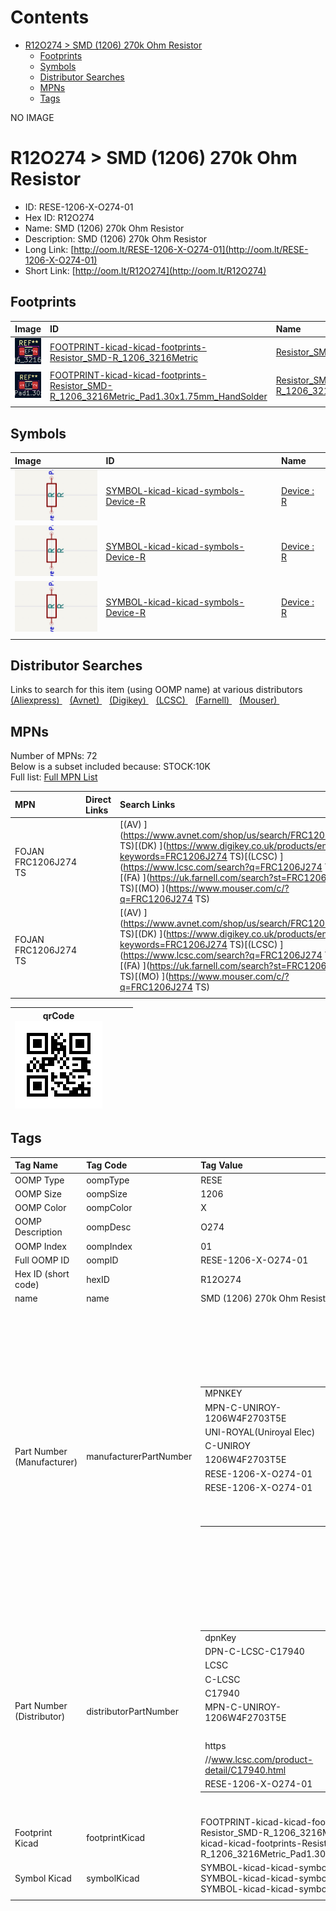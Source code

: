 



Contents
========

* [R12O274 > SMD (1206) 270k Ohm Resistor](#r12o274--smd-1206-270k-ohm-resistor)
	* [Footprints](#footprints)
	* [Symbols](#symbols)
	* [Distributor Searches](#distributor-searches)
	* [MPNs](#mpns)
	* [Tags](#tags)
  
NO IMAGE  
# R12O274 > SMD (1206) 270k Ohm Resistor

- ID: RESE-1206-X-O274-01
- Hex ID: R12O274
- Name: SMD (1206) 270k Ohm Resistor
- Description: SMD (1206) 270k Ohm Resistor
- Long Link: [http://oom.lt/RESE-1206-X-O274-01](http://oom.lt/RESE-1206-X-O274-01)
- Short Link: [http://oom.lt/R12O274](http://oom.lt/R12O274)

## Footprints
  

|Image|ID|Name|
| :--- | :--- | :--- |
|[![](https://raw.githubusercontent.com/oomlout/oomlout_OOMP_eda_V2/main/FOOTPRINT/kicad/kicad-footprints/Resistor_SMD/R_1206_3216Metric/image_140.png)](https://github.com/oomlout/oomlout_OOMP_eda_V2/tree/main/FOOTPRINT/kicad/kicad-footprints/Resistor_SMD/R_1206_3216Metric/)|[FOOTPRINT-kicad-kicad-footprints-Resistor_SMD-R_1206_3216Metric](https://github.com/oomlout/oomlout_OOMP_eda_V2/tree/main/FOOTPRINT/kicad/kicad-footprints/Resistor_SMD/R_1206_3216Metric/)|[Resistor_SMD : R_1206_3216Metric](https://github.com/oomlout/oomlout_OOMP_eda_V2/tree/main/FOOTPRINT/kicad/kicad-footprints/Resistor_SMD/R_1206_3216Metric/)|
|[![](https://raw.githubusercontent.com/oomlout/oomlout_OOMP_eda_V2/main/FOOTPRINT/kicad/kicad-footprints/Resistor_SMD/R_1206_3216Metric_Pad1.30x1.75mm_HandSolder/image_140.png)](https://github.com/oomlout/oomlout_OOMP_eda_V2/tree/main/FOOTPRINT/kicad/kicad-footprints/Resistor_SMD/R_1206_3216Metric_Pad1.30x1.75mm_HandSolder/)|[FOOTPRINT-kicad-kicad-footprints-Resistor_SMD-R_1206_3216Metric_Pad1.30x1.75mm_HandSolder](https://github.com/oomlout/oomlout_OOMP_eda_V2/tree/main/FOOTPRINT/kicad/kicad-footprints/Resistor_SMD/R_1206_3216Metric_Pad1.30x1.75mm_HandSolder/)|[Resistor_SMD : R_1206_3216Metric_Pad1.30x1.75mm_HandSolder](https://github.com/oomlout/oomlout_OOMP_eda_V2/tree/main/FOOTPRINT/kicad/kicad-footprints/Resistor_SMD/R_1206_3216Metric_Pad1.30x1.75mm_HandSolder/)|
||||

## Symbols
  

|Image|ID|Name|
| :--- | :--- | :--- |
|[![](https://raw.githubusercontent.com/oomlout/oomlout_OOMP_eda_V2/main/SYMBOL/kicad/kicad-symbols/Device/R/image_140.png)](https://github.com/oomlout/oomlout_OOMP_eda_V2/tree/main/SYMBOL/kicad/kicad-symbols/Device/R/)|[SYMBOL-kicad-kicad-symbols-Device-R](https://github.com/oomlout/oomlout_OOMP_eda_V2/tree/main/SYMBOL/kicad/kicad-symbols/Device/R/)|[Device : R](https://github.com/oomlout/oomlout_OOMP_eda_V2/tree/main/SYMBOL/kicad/kicad-symbols/Device/R/)|
|[![](https://raw.githubusercontent.com/oomlout/oomlout_OOMP_eda_V2/main/SYMBOL/kicad/kicad-symbols/Device/R/image_140.png)](https://github.com/oomlout/oomlout_OOMP_eda_V2/tree/main/SYMBOL/kicad/kicad-symbols/Device/R/)|[SYMBOL-kicad-kicad-symbols-Device-R](https://github.com/oomlout/oomlout_OOMP_eda_V2/tree/main/SYMBOL/kicad/kicad-symbols/Device/R/)|[Device : R](https://github.com/oomlout/oomlout_OOMP_eda_V2/tree/main/SYMBOL/kicad/kicad-symbols/Device/R/)|
|[![](https://raw.githubusercontent.com/oomlout/oomlout_OOMP_eda_V2/main/SYMBOL/kicad/kicad-symbols/Device/R/image_140.png)](https://github.com/oomlout/oomlout_OOMP_eda_V2/tree/main/SYMBOL/kicad/kicad-symbols/Device/R/)|[SYMBOL-kicad-kicad-symbols-Device-R](https://github.com/oomlout/oomlout_OOMP_eda_V2/tree/main/SYMBOL/kicad/kicad-symbols/Device/R/)|[Device : R](https://github.com/oomlout/oomlout_OOMP_eda_V2/tree/main/SYMBOL/kicad/kicad-symbols/Device/R/)|
||||

## Distributor Searches
  
Links to search for this item (using OOMP name) at various distributors  
[(Aliexpress) ](https://www.aliexpress.com/wholesale?SearchText=1117SMD+1206+270k+Ohm+Resistor)&nbsp;&nbsp;&nbsp;[(Avnet) ](https://www.avnet.com/shop/us/search/SMD+1206+270k+Ohm+Resistor)&nbsp;&nbsp;&nbsp;[(Digikey) ](https://www.digikey.co.uk/en/products/result?s=SMD+1206+270k+Ohm+Resistor)&nbsp;&nbsp;&nbsp;[(LCSC) ](https://www.lcsc.com/search?q=SMD+1206+270k+Ohm+Resistor)&nbsp;&nbsp;&nbsp;[(Farnell) ](https://uk.farnell.com/search?st=SMD+1206+270k+Ohm+Resistor)&nbsp;&nbsp;&nbsp;[(Mouser) ](https://www.mouser.com/c/?q=SMD+1206+270k+Ohm+Resistor)&nbsp;&nbsp;&nbsp;
## MPNs
  
Number of MPNs: 72<br>Below is a subset included because: STOCK:10K <br>Full list: [Full MPN List](MPNLIST.md)  

|MPN|Direct Links|Search Links|
| :--- | :--- | :--- |
|FOJAN<br>FRC1206J274 TS||[(AV) ](https://www.avnet.com/shop/us/search/FRC1206J274 TS)[(DK) ](https://www.digikey.co.uk/products/en?keywords=FRC1206J274 TS)[(LCSC) ](https://www.lcsc.com/search?q=FRC1206J274 TS)[(FA) ](https://uk.farnell.com/search?st=FRC1206J274 TS)[(MO) ](https://www.mouser.com/c/?q=FRC1206J274 TS)|
|FOJAN<br>FRC1206J274 TS||[(AV) ](https://www.avnet.com/shop/us/search/FRC1206J274 TS)[(DK) ](https://www.digikey.co.uk/products/en?keywords=FRC1206J274 TS)[(LCSC) ](https://www.lcsc.com/search?q=FRC1206J274 TS)[(FA) ](https://uk.farnell.com/search?st=FRC1206J274 TS)[(MO) ](https://www.mouser.com/c/?q=FRC1206J274 TS)|
||||
  

|qrCode<br>[![](https://raw.githubusercontent.com/oomlout/oomlout_OOMP_parts_V2/main/RESE/1206/X/O274/01/qrCode_140.png)](https://github.com/oomlout/oomlout_OOMP_parts_V2/tree/main/RESE/1206/X/O274/01/qrCode.png)||||
| :---: | :---: | :---: | :---: |

## Tags
  

|Tag Name|Tag Code|Tag Value|
| :--- | :--- | :--- |
|OOMP Type|oompType|RESE|
|OOMP Size|oompSize|1206|
|OOMP Color|oompColor|X|
|OOMP Description|oompDesc|O274|
|OOMP Index|oompIndex|01|
|Full OOMP ID|oompID|RESE-1206-X-O274-01|
|Hex ID (short code)|hexID|R12O274|
|name|name|SMD (1206) 270k Ohm Resistor|
|Part Number (Manufacturer)|manufacturerPartNumber|<table><tr><td>MPNKEY</td></tr><tr><td> MPN-C-UNIROY-1206W4F2703T5E</td><td> MANUFACTURER</td></tr><tr><td> UNI-ROYAL(Uniroyal Elec)</td><td> MANUCODE</td></tr><tr><td> C-UNIROY</td><td> MPN</td></tr><tr><td> 1206W4F2703T5E</td><td> OOMPIDPARTIAL</td></tr><tr><td> RESE-1206-X-O274-01</td><td> OOMPID</td></tr><tr><td> RESE-1206-X-O274-01</td><td> LINK</td></tr><tr><td> </td><td> DESCRIPTION</td></tr><tr><td> </td><td> TAGS</td></tr><tr><td> </td></tr></table></td><td> <table><tr><td>MPNKEY</td></tr><tr><td> MPN-C-UNIROY-1206W4J0274T5E</td><td> MANUFACTURER</td></tr><tr><td> UNI-ROYAL(Uniroyal Elec)</td><td> MANUCODE</td></tr><tr><td> C-UNIROY</td><td> MPN</td></tr><tr><td> 1206W4J0274T5E</td><td> OOMPIDPARTIAL</td></tr><tr><td> RESE-1206-X-O274-01</td><td> OOMPID</td></tr><tr><td> RESE-1206-X-O274-01</td><td> LINK</td></tr><tr><td> </td><td> DESCRIPTION</td></tr><tr><td> </td><td> TAGS</td></tr><tr><td> </td></tr></table></td><td> <table><tr><td>MPNKEY</td></tr><tr><td> MPN-C-LIZELE-CR1206J40274G</td><td> MANUFACTURER</td></tr><tr><td> LIZ Elec</td><td> MANUCODE</td></tr><tr><td> C-LIZELE</td><td> MPN</td></tr><tr><td> CR1206J40274G</td><td> OOMPIDPARTIAL</td></tr><tr><td> RESE-1206-X-O274-01</td><td> OOMPID</td></tr><tr><td> RESE-1206-X-O274-01</td><td> LINK</td></tr><tr><td> </td><td> DESCRIPTION</td></tr><tr><td> </td><td> TAGS</td></tr><tr><td> </td></tr></table></td><td> <table><tr><td>MPNKEY</td></tr><tr><td> MPN-C-RALEC-RTT062703FTP</td><td> MANUFACTURER</td></tr><tr><td> RALEC</td><td> MANUCODE</td></tr><tr><td> C-RALEC</td><td> MPN</td></tr><tr><td> RTT062703FTP</td><td> OOMPIDPARTIAL</td></tr><tr><td> RESE-1206-X-O274-01</td><td> OOMPID</td></tr><tr><td> RESE-1206-X-O274-01</td><td> LINK</td></tr><tr><td> </td><td> DESCRIPTION</td></tr><tr><td> </td><td> TAGS</td></tr><tr><td> </td></tr></table></td><td> <table><tr><td>MPNKEY</td></tr><tr><td> MPN-C-RALEC-RTT06274JTP</td><td> MANUFACTURER</td></tr><tr><td> RALEC</td><td> MANUCODE</td></tr><tr><td> C-RALEC</td><td> MPN</td></tr><tr><td> RTT06274JTP</td><td> OOMPIDPARTIAL</td></tr><tr><td> RESE-1206-X-O274-01</td><td> OOMPID</td></tr><tr><td> RESE-1206-X-O274-01</td><td> LINK</td></tr><tr><td> </td><td> DESCRIPTION</td></tr><tr><td> </td><td> TAGS</td></tr><tr><td> STOCK</td></tr><tr><td>1K</td></tr></table></td><td> <table><tr><td>MPNKEY</td></tr><tr><td> MPN-C-YAGEO-RC1206JR-07270KL</td><td> MANUFACTURER</td></tr><tr><td> YAGEO</td><td> MANUCODE</td></tr><tr><td> C-YAGEO</td><td> MPN</td></tr><tr><td> RC1206JR-07270KL</td><td> OOMPIDPARTIAL</td></tr><tr><td> RESE-1206-X-O274-01</td><td> OOMPID</td></tr><tr><td> RESE-1206-X-O274-01</td><td> LINK</td></tr><tr><td> </td><td> DESCRIPTION</td></tr><tr><td> </td><td> TAGS</td></tr><tr><td> STOCK</td></tr><tr><td>1K</td></tr></table></td><td> <table><tr><td>MPNKEY</td></tr><tr><td> MPN-C-YAGEO-RC1206FR-07270KL</td><td> MANUFACTURER</td></tr><tr><td> YAGEO</td><td> MANUCODE</td></tr><tr><td> C-YAGEO</td><td> MPN</td></tr><tr><td> RC1206FR-07270KL</td><td> OOMPIDPARTIAL</td></tr><tr><td> RESE-1206-X-O274-01</td><td> OOMPID</td></tr><tr><td> RESE-1206-X-O274-01</td><td> LINK</td></tr><tr><td> </td><td> DESCRIPTION</td></tr><tr><td> </td><td> TAGS</td></tr><tr><td> </td></tr></table></td><td> <table><tr><td>MPNKEY</td></tr><tr><td> MPN-C-WALSIN-WR12X2703FTL</td><td> MANUFACTURER</td></tr><tr><td> Walsin Tech Corp</td><td> MANUCODE</td></tr><tr><td> C-WALSIN</td><td> MPN</td></tr><tr><td> WR12X2703FTL</td><td> OOMPIDPARTIAL</td></tr><tr><td> RESE-1206-X-O274-01</td><td> OOMPID</td></tr><tr><td> RESE-1206-X-O274-01</td><td> LINK</td></tr><tr><td> </td><td> DESCRIPTION</td></tr><tr><td> </td><td> TAGS</td></tr><tr><td> </td></tr></table></td><td> <table><tr><td>MPNKEY</td></tr><tr><td> MPN-C-WALSIN-WR12X274JTL</td><td> MANUFACTURER</td></tr><tr><td> Walsin Tech Corp</td><td> MANUCODE</td></tr><tr><td> C-WALSIN</td><td> MPN</td></tr><tr><td> WR12X274JTL</td><td> OOMPIDPARTIAL</td></tr><tr><td> RESE-1206-X-O274-01</td><td> OOMPID</td></tr><tr><td> RESE-1206-X-O274-01</td><td> LINK</td></tr><tr><td> </td><td> DESCRIPTION</td></tr><tr><td> </td><td> TAGS</td></tr><tr><td> STOCK</td></tr><tr><td>1K</td></tr></table></td><td> <table><tr><td>MPNKEY</td></tr><tr><td> MPN-C-TAITEC-RM12JTN274</td><td> MANUFACTURER</td></tr><tr><td> TA-I Tech</td><td> MANUCODE</td></tr><tr><td> C-TAITEC</td><td> MPN</td></tr><tr><td> RM12JTN274</td><td> OOMPIDPARTIAL</td></tr><tr><td> RESE-1206-X-O274-01</td><td> OOMPID</td></tr><tr><td> RESE-1206-X-O274-01</td><td> LINK</td></tr><tr><td> </td><td> DESCRIPTION</td></tr><tr><td> </td><td> TAGS</td></tr><tr><td> STOCK</td></tr><tr><td>1K</td></tr></table></td><td> <table><tr><td>MPNKEY</td></tr><tr><td> MPN-C-BOURNS-CR1206-FX-2703ELF</td><td> MANUFACTURER</td></tr><tr><td> BOURNS</td><td> MANUCODE</td></tr><tr><td> C-BOURNS</td><td> MPN</td></tr><tr><td> CR1206-FX-2703ELF</td><td> OOMPIDPARTIAL</td></tr><tr><td> RESE-1206-X-O274-01</td><td> OOMPID</td></tr><tr><td> RESE-1206-X-O274-01</td><td> LINK</td></tr><tr><td> </td><td> DESCRIPTION</td></tr><tr><td> </td><td> TAGS</td></tr><tr><td> </td></tr></table></td><td> <table><tr><td>MPNKEY</td></tr><tr><td> MPN-C-YAGEO-AC1206FR-07270KL</td><td> MANUFACTURER</td></tr><tr><td> YAGEO</td><td> MANUCODE</td></tr><tr><td> C-YAGEO</td><td> MPN</td></tr><tr><td> AC1206FR-07270KL</td><td> OOMPIDPARTIAL</td></tr><tr><td> RESE-1206-X-O274-01</td><td> OOMPID</td></tr><tr><td> RESE-1206-X-O274-01</td><td> LINK</td></tr><tr><td> </td><td> DESCRIPTION</td></tr><tr><td> </td><td> TAGS</td></tr><tr><td> </td></tr></table></td><td> <table><tr><td>MPNKEY</td></tr><tr><td> MPN-C-YAGEO-AC1206JR-07270KL</td><td> MANUFACTURER</td></tr><tr><td> YAGEO</td><td> MANUCODE</td></tr><tr><td> C-YAGEO</td><td> MPN</td></tr><tr><td> AC1206JR-07270KL</td><td> OOMPIDPARTIAL</td></tr><tr><td> RESE-1206-X-O274-01</td><td> OOMPID</td></tr><tr><td> RESE-1206-X-O274-01</td><td> LINK</td></tr><tr><td> </td><td> DESCRIPTION</td></tr><tr><td> </td><td> TAGS</td></tr><tr><td> STOCK</td></tr><tr><td>1K</td></tr></table></td><td> <table><tr><td>MPNKEY</td></tr><tr><td> MPN-C-VIKING-ARG06FTC2703</td><td> MANUFACTURER</td></tr><tr><td> Viking Tech</td><td> MANUCODE</td></tr><tr><td> C-VIKING</td><td> MPN</td></tr><tr><td> ARG06FTC2703</td><td> OOMPIDPARTIAL</td></tr><tr><td> RESE-1206-X-O274-01</td><td> OOMPID</td></tr><tr><td> RESE-1206-X-O274-01</td><td> LINK</td></tr><tr><td> </td><td> DESCRIPTION</td></tr><tr><td> </td><td> TAGS</td></tr><tr><td> STOCK</td></tr><tr><td>1K</td></tr></table></td><td> <table><tr><td>MPNKEY</td></tr><tr><td> MPN-C-FHGUAN-RS-06K274JT</td><td> MANUFACTURER</td></tr><tr><td> FH (Guangdong Fenghua Advanced Tech)</td><td> MANUCODE</td></tr><tr><td> C-FHGUAN</td><td> MPN</td></tr><tr><td> RS-06K274JT</td><td> OOMPIDPARTIAL</td></tr><tr><td> RESE-1206-X-O274-01</td><td> OOMPID</td></tr><tr><td> RESE-1206-X-O274-01</td><td> LINK</td></tr><tr><td> </td><td> DESCRIPTION</td></tr><tr><td> </td><td> TAGS</td></tr><tr><td> STOCK</td></tr><tr><td>1K</td></tr></table></td><td> <table><tr><td>MPNKEY</td></tr><tr><td> MPN-C-FHGUAN-RS-06K2703FT</td><td> MANUFACTURER</td></tr><tr><td> FH (Guangdong Fenghua Advanced Tech)</td><td> MANUCODE</td></tr><tr><td> C-FHGUAN</td><td> MPN</td></tr><tr><td> RS-06K2703FT</td><td> OOMPIDPARTIAL</td></tr><tr><td> RESE-1206-X-O274-01</td><td> OOMPID</td></tr><tr><td> RESE-1206-X-O274-01</td><td> LINK</td></tr><tr><td> </td><td> DESCRIPTION</td></tr><tr><td> </td><td> TAGS</td></tr><tr><td> </td></tr></table></td><td> <table><tr><td>MPNKEY</td></tr><tr><td> MPN-C-KAMAYA-RMC1/8-274FTP</td><td> MANUFACTURER</td></tr><tr><td> KAMAYA</td><td> MANUCODE</td></tr><tr><td> C-KAMAYA</td><td> MPN</td></tr><tr><td> RMC1/8-274FTP</td><td> OOMPIDPARTIAL</td></tr><tr><td> RESE-1206-X-O274-01</td><td> OOMPID</td></tr><tr><td> RESE-1206-X-O274-01</td><td> LINK</td></tr><tr><td> </td><td> DESCRIPTION</td></tr><tr><td> </td><td> TAGS</td></tr><tr><td> </td></tr></table></td><td> <table><tr><td>MPNKEY</td></tr><tr><td> MPN-C-RESIST-AECR1206F270KK9</td><td> MANUFACTURER</td></tr><tr><td> Resistor.Today</td><td> MANUCODE</td></tr><tr><td> C-RESIST</td><td> MPN</td></tr><tr><td> AECR1206F270KK9</td><td> OOMPIDPARTIAL</td></tr><tr><td> RESE-1206-X-O274-01</td><td> OOMPID</td></tr><tr><td> RESE-1206-X-O274-01</td><td> LINK</td></tr><tr><td> </td><td> DESCRIPTION</td></tr><tr><td> </td><td> TAGS</td></tr><tr><td> STOCK</td></tr><tr><td>1K</td></tr></table></td><td> <table><tr><td>MPNKEY</td></tr><tr><td> MPN-C-RESIST-HPCR1206F270KK9</td><td> MANUFACTURER</td></tr><tr><td> Resistor.Today</td><td> MANUCODE</td></tr><tr><td> C-RESIST</td><td> MPN</td></tr><tr><td> HPCR1206F270KK9</td><td> OOMPIDPARTIAL</td></tr><tr><td> RESE-1206-X-O274-01</td><td> OOMPID</td></tr><tr><td> RESE-1206-X-O274-01</td><td> LINK</td></tr><tr><td> </td><td> DESCRIPTION</td></tr><tr><td> </td><td> TAGS</td></tr><tr><td> STOCK</td></tr><tr><td>1K</td></tr></table></td><td> <table><tr><td>MPNKEY</td></tr><tr><td> MPN-C-KOASPE-RK73H2BTTD2703F</td><td> MANUFACTURER</td></tr><tr><td> KOA Speer Elec</td><td> MANUCODE</td></tr><tr><td> C-KOASPE</td><td> MPN</td></tr><tr><td> RK73H2BTTD2703F</td><td> OOMPIDPARTIAL</td></tr><tr><td> RESE-1206-X-O274-01</td><td> OOMPID</td></tr><tr><td> RESE-1206-X-O274-01</td><td> LINK</td></tr><tr><td> </td><td> DESCRIPTION</td></tr><tr><td> </td><td> TAGS</td></tr><tr><td> </td></tr></table></td><td> <table><tr><td>MPNKEY</td></tr><tr><td> MPN-C-EVEROH-CR1206J270KP05Z</td><td> MANUFACTURER</td></tr><tr><td> Ever Ohms Tech</td><td> MANUCODE</td></tr><tr><td> C-EVEROH</td><td> MPN</td></tr><tr><td> CR1206J270KP05Z</td><td> OOMPIDPARTIAL</td></tr><tr><td> RESE-1206-X-O274-01</td><td> OOMPID</td></tr><tr><td> RESE-1206-X-O274-01</td><td> LINK</td></tr><tr><td> </td><td> DESCRIPTION</td></tr><tr><td> </td><td> TAGS</td></tr><tr><td> </td></tr></table></td><td> <table><tr><td>MPNKEY</td></tr><tr><td> MPN-C-UNIROY-AS0606J0274T5E</td><td> MANUFACTURER</td></tr><tr><td> UNI-ROYAL(Uniroyal Elec)</td><td> MANUCODE</td></tr><tr><td> C-UNIROY</td><td> MPN</td></tr><tr><td> AS0606J0274T5E</td><td> OOMPIDPARTIAL</td></tr><tr><td> RESE-1206-X-O274-01</td><td> OOMPID</td></tr><tr><td> RESE-1206-X-O274-01</td><td> LINK</td></tr><tr><td> </td><td> DESCRIPTION</td></tr><tr><td> </td><td> TAGS</td></tr><tr><td> </td></tr></table></td><td> <table><tr><td>MPNKEY</td></tr><tr><td> MPN-C-SUSUMU-RGV3216P-2703-B-T1</td><td> MANUFACTURER</td></tr><tr><td> SUSUMU</td><td> MANUCODE</td></tr><tr><td> C-SUSUMU</td><td> MPN</td></tr><tr><td> RGV3216P-2703-B-T1</td><td> OOMPIDPARTIAL</td></tr><tr><td> RESE-1206-X-O274-01</td><td> OOMPID</td></tr><tr><td> RESE-1206-X-O274-01</td><td> LINK</td></tr><tr><td> </td><td> DESCRIPTION</td></tr><tr><td> </td><td> TAGS</td></tr><tr><td> </td></tr></table></td><td> <table><tr><td>MPNKEY</td></tr><tr><td> MPN-C-VISHAY-TNPW1206270KFHEA</td><td> MANUFACTURER</td></tr><tr><td> Vishay Intertech</td><td> MANUCODE</td></tr><tr><td> C-VISHAY</td><td> MPN</td></tr><tr><td> TNPW1206270KFHEA</td><td> OOMPIDPARTIAL</td></tr><tr><td> RESE-1206-X-O274-01</td><td> OOMPID</td></tr><tr><td> RESE-1206-X-O274-01</td><td> LINK</td></tr><tr><td> </td><td> DESCRIPTION</td></tr><tr><td> </td><td> TAGS</td></tr><tr><td> </td></tr></table></td><td> <table><tr><td>MPNKEY</td></tr><tr><td> MPN-C-SUSUMU-RG3216N-2703-B-T5</td><td> MANUFACTURER</td></tr><tr><td> SUSUMU</td><td> MANUCODE</td></tr><tr><td> C-SUSUMU</td><td> MPN</td></tr><tr><td> RG3216N-2703-B-T5</td><td> OOMPIDPARTIAL</td></tr><tr><td> RESE-1206-X-O274-01</td><td> OOMPID</td></tr><tr><td> RESE-1206-X-O274-01</td><td> LINK</td></tr><tr><td> </td><td> DESCRIPTION</td></tr><tr><td> </td><td> TAGS</td></tr><tr><td> </td></tr></table></td><td> <table><tr><td>MPNKEY</td></tr><tr><td> MPN-C-VISHAY-TNPW1206270KBEEN</td><td> MANUFACTURER</td></tr><tr><td> Vishay Intertech</td><td> MANUCODE</td></tr><tr><td> C-VISHAY</td><td> MPN</td></tr><tr><td> TNPW1206270KBEEN</td><td> OOMPIDPARTIAL</td></tr><tr><td> RESE-1206-X-O274-01</td><td> OOMPID</td></tr><tr><td> RESE-1206-X-O274-01</td><td> LINK</td></tr><tr><td> </td><td> DESCRIPTION</td></tr><tr><td> </td><td> TAGS</td></tr><tr><td> </td></tr></table></td><td> <table><tr><td>MPNKEY</td></tr><tr><td> MPN-C-VISHAY-TNPW1206270KBETA</td><td> MANUFACTURER</td></tr><tr><td> Vishay Intertech</td><td> MANUCODE</td></tr><tr><td> C-VISHAY</td><td> MPN</td></tr><tr><td> TNPW1206270KBETA</td><td> OOMPIDPARTIAL</td></tr><tr><td> RESE-1206-X-O274-01</td><td> OOMPID</td></tr><tr><td> RESE-1206-X-O274-01</td><td> LINK</td></tr><tr><td> </td><td> DESCRIPTION</td></tr><tr><td> </td><td> TAGS</td></tr><tr><td> </td></tr></table></td><td> <table><tr><td>MPNKEY</td></tr><tr><td> MPN-C-TECONN-CRGCQ1206F270K</td><td> MANUFACTURER</td></tr><tr><td> TE Connectivity</td><td> MANUCODE</td></tr><tr><td> C-TECONN</td><td> MPN</td></tr><tr><td> CRGCQ1206F270K</td><td> OOMPIDPARTIAL</td></tr><tr><td> RESE-1206-X-O274-01</td><td> OOMPID</td></tr><tr><td> RESE-1206-X-O274-01</td><td> LINK</td></tr><tr><td> </td><td> DESCRIPTION</td></tr><tr><td> </td><td> TAGS</td></tr><tr><td> </td></tr></table></td><td> <table><tr><td>MPNKEY</td></tr><tr><td> MPN-C-VISHAY-CRCW1206270KJNEA</td><td> MANUFACTURER</td></tr><tr><td> Vishay Intertech</td><td> MANUCODE</td></tr><tr><td> C-VISHAY</td><td> MPN</td></tr><tr><td> CRCW1206270KJNEA</td><td> OOMPIDPARTIAL</td></tr><tr><td> RESE-1206-X-O274-01</td><td> OOMPID</td></tr><tr><td> RESE-1206-X-O274-01</td><td> LINK</td></tr><tr><td> </td><td> DESCRIPTION</td></tr><tr><td> </td><td> TAGS</td></tr><tr><td> </td></tr></table></td><td> <table><tr><td>MPNKEY</td></tr><tr><td> MPN-C-TECONN-CRGP1206F270K</td><td> MANUFACTURER</td></tr><tr><td> TE Connectivity</td><td> MANUCODE</td></tr><tr><td> C-TECONN</td><td> MPN</td></tr><tr><td> CRGP1206F270K</td><td> OOMPIDPARTIAL</td></tr><tr><td> RESE-1206-X-O274-01</td><td> OOMPID</td></tr><tr><td> RESE-1206-X-O274-01</td><td> LINK</td></tr><tr><td> </td><td> DESCRIPTION</td></tr><tr><td> </td><td> TAGS</td></tr><tr><td> </td></tr></table></td><td> <table><tr><td>MPNKEY</td></tr><tr><td> MPN-C-ROHMSE-KTR18EZPJ274</td><td> MANUFACTURER</td></tr><tr><td> ROHM Semicon</td><td> MANUCODE</td></tr><tr><td> C-ROHMSE</td><td> MPN</td></tr><tr><td> KTR18EZPJ274</td><td> OOMPIDPARTIAL</td></tr><tr><td> RESE-1206-X-O274-01</td><td> OOMPID</td></tr><tr><td> RESE-1206-X-O274-01</td><td> LINK</td></tr><tr><td> </td><td> DESCRIPTION</td></tr><tr><td> </td><td> TAGS</td></tr><tr><td> </td></tr></table></td><td> <table><tr><td>MPNKEY</td></tr><tr><td> MPN-C-SUSUMU-RG3216P-2703-B-T1</td><td> MANUFACTURER</td></tr><tr><td> SUSUMU</td><td> MANUCODE</td></tr><tr><td> C-SUSUMU</td><td> MPN</td></tr><tr><td> RG3216P-2703-B-T1</td><td> OOMPIDPARTIAL</td></tr><tr><td> RESE-1206-X-O274-01</td><td> OOMPID</td></tr><tr><td> RESE-1206-X-O274-01</td><td> LINK</td></tr><tr><td> </td><td> DESCRIPTION</td></tr><tr><td> </td><td> TAGS</td></tr><tr><td> </td></tr></table></td><td> <table><tr><td>MPNKEY</td></tr><tr><td> MPN-C-TECONN-CRGH1206J270K</td><td> MANUFACTURER</td></tr><tr><td> TE Connectivity</td><td> MANUCODE</td></tr><tr><td> C-TECONN</td><td> MPN</td></tr><tr><td> CRGH1206J270K</td><td> OOMPIDPARTIAL</td></tr><tr><td> RESE-1206-X-O274-01</td><td> OOMPID</td></tr><tr><td> RESE-1206-X-O274-01</td><td> LINK</td></tr><tr><td> </td><td> DESCRIPTION</td></tr><tr><td> </td><td> TAGS</td></tr><tr><td> </td></tr></table></td><td> <table><tr><td>MPNKEY</td></tr><tr><td> MPN-C-ROHMSE-ESR18EZPF2703</td><td> MANUFACTURER</td></tr><tr><td> ROHM Semicon</td><td> MANUCODE</td></tr><tr><td> C-ROHMSE</td><td> MPN</td></tr><tr><td> ESR18EZPF2703</td><td> OOMPIDPARTIAL</td></tr><tr><td> RESE-1206-X-O274-01</td><td> OOMPID</td></tr><tr><td> RESE-1206-X-O274-01</td><td> LINK</td></tr><tr><td> </td><td> DESCRIPTION</td></tr><tr><td> </td><td> TAGS</td></tr><tr><td> </td></tr></table></td><td> <table><tr><td>MPNKEY</td></tr><tr><td> MPN-C-FOJAN-FRC1206J274 TS</td><td> MANUFACTURER</td></tr><tr><td> FOJAN</td><td> MANUCODE</td></tr><tr><td> C-FOJAN</td><td> MPN</td></tr><tr><td> FRC1206J274 TS</td><td> OOMPIDPARTIAL</td></tr><tr><td> RESE-1206-X-O274-01</td><td> OOMPID</td></tr><tr><td> RESE-1206-X-O274-01</td><td> LINK</td></tr><tr><td> </td><td> DESCRIPTION</td></tr><tr><td> </td><td> TAGS</td></tr><tr><td> STOCK</td></tr><tr><td>10K</td></tr></table></td><td> <table><tr><td>MPNKEY</td></tr><tr><td> MPN-C-SUNWAY-SC1206F2703F8ANRH</td><td> MANUFACTURER</td></tr><tr><td> Sunway</td><td> MANUCODE</td></tr><tr><td> C-SUNWAY</td><td> MPN</td></tr><tr><td> SC1206F2703F8ANRH</td><td> OOMPIDPARTIAL</td></tr><tr><td> RESE-1206-X-O274-01</td><td> OOMPID</td></tr><tr><td> RESE-1206-X-O274-01</td><td> LINK</td></tr><tr><td> </td><td> DESCRIPTION</td></tr><tr><td> </td><td> TAGS</td></tr><tr><td> </td></tr></table></td><td> <table><tr><td>MPNKEY</td></tr><tr><td> MPN-C-UNIROY-1206W4F2703T5E</td><td> MANUFACTURER</td></tr><tr><td> UNI-ROYAL(Uniroyal Elec)</td><td> MANUCODE</td></tr><tr><td> C-UNIROY</td><td> MPN</td></tr><tr><td> 1206W4F2703T5E</td><td> OOMPIDPARTIAL</td></tr><tr><td> RESE-1206-X-O274-01</td><td> OOMPID</td></tr><tr><td> RESE-1206-X-O274-01</td><td> LINK</td></tr><tr><td> </td><td> DESCRIPTION</td></tr><tr><td> </td><td> TAGS</td></tr><tr><td> </td></tr></table></td><td> <table><tr><td>MPNKEY</td></tr><tr><td> MPN-C-UNIROY-1206W4J0274T5E</td><td> MANUFACTURER</td></tr><tr><td> UNI-ROYAL(Uniroyal Elec)</td><td> MANUCODE</td></tr><tr><td> C-UNIROY</td><td> MPN</td></tr><tr><td> 1206W4J0274T5E</td><td> OOMPIDPARTIAL</td></tr><tr><td> RESE-1206-X-O274-01</td><td> OOMPID</td></tr><tr><td> RESE-1206-X-O274-01</td><td> LINK</td></tr><tr><td> </td><td> DESCRIPTION</td></tr><tr><td> </td><td> TAGS</td></tr><tr><td> </td></tr></table></td><td> <table><tr><td>MPNKEY</td></tr><tr><td> MPN-C-LIZELE-CR1206J40274G</td><td> MANUFACTURER</td></tr><tr><td> LIZ Elec</td><td> MANUCODE</td></tr><tr><td> C-LIZELE</td><td> MPN</td></tr><tr><td> CR1206J40274G</td><td> OOMPIDPARTIAL</td></tr><tr><td> RESE-1206-X-O274-01</td><td> OOMPID</td></tr><tr><td> RESE-1206-X-O274-01</td><td> LINK</td></tr><tr><td> </td><td> DESCRIPTION</td></tr><tr><td> </td><td> TAGS</td></tr><tr><td> </td></tr></table></td><td> <table><tr><td>MPNKEY</td></tr><tr><td> MPN-C-RALEC-RTT062703FTP</td><td> MANUFACTURER</td></tr><tr><td> RALEC</td><td> MANUCODE</td></tr><tr><td> C-RALEC</td><td> MPN</td></tr><tr><td> RTT062703FTP</td><td> OOMPIDPARTIAL</td></tr><tr><td> RESE-1206-X-O274-01</td><td> OOMPID</td></tr><tr><td> RESE-1206-X-O274-01</td><td> LINK</td></tr><tr><td> </td><td> DESCRIPTION</td></tr><tr><td> </td><td> TAGS</td></tr><tr><td> </td></tr></table></td><td> <table><tr><td>MPNKEY</td></tr><tr><td> MPN-C-RALEC-RTT06274JTP</td><td> MANUFACTURER</td></tr><tr><td> RALEC</td><td> MANUCODE</td></tr><tr><td> C-RALEC</td><td> MPN</td></tr><tr><td> RTT06274JTP</td><td> OOMPIDPARTIAL</td></tr><tr><td> RESE-1206-X-O274-01</td><td> OOMPID</td></tr><tr><td> RESE-1206-X-O274-01</td><td> LINK</td></tr><tr><td> </td><td> DESCRIPTION</td></tr><tr><td> </td><td> TAGS</td></tr><tr><td> STOCK</td></tr><tr><td>1K</td></tr></table></td><td> <table><tr><td>MPNKEY</td></tr><tr><td> MPN-C-YAGEO-RC1206JR-07270KL</td><td> MANUFACTURER</td></tr><tr><td> YAGEO</td><td> MANUCODE</td></tr><tr><td> C-YAGEO</td><td> MPN</td></tr><tr><td> RC1206JR-07270KL</td><td> OOMPIDPARTIAL</td></tr><tr><td> RESE-1206-X-O274-01</td><td> OOMPID</td></tr><tr><td> RESE-1206-X-O274-01</td><td> LINK</td></tr><tr><td> </td><td> DESCRIPTION</td></tr><tr><td> </td><td> TAGS</td></tr><tr><td> STOCK</td></tr><tr><td>1K</td></tr></table></td><td> <table><tr><td>MPNKEY</td></tr><tr><td> MPN-C-YAGEO-RC1206FR-07270KL</td><td> MANUFACTURER</td></tr><tr><td> YAGEO</td><td> MANUCODE</td></tr><tr><td> C-YAGEO</td><td> MPN</td></tr><tr><td> RC1206FR-07270KL</td><td> OOMPIDPARTIAL</td></tr><tr><td> RESE-1206-X-O274-01</td><td> OOMPID</td></tr><tr><td> RESE-1206-X-O274-01</td><td> LINK</td></tr><tr><td> </td><td> DESCRIPTION</td></tr><tr><td> </td><td> TAGS</td></tr><tr><td> </td></tr></table></td><td> <table><tr><td>MPNKEY</td></tr><tr><td> MPN-C-WALSIN-WR12X2703FTL</td><td> MANUFACTURER</td></tr><tr><td> Walsin Tech Corp</td><td> MANUCODE</td></tr><tr><td> C-WALSIN</td><td> MPN</td></tr><tr><td> WR12X2703FTL</td><td> OOMPIDPARTIAL</td></tr><tr><td> RESE-1206-X-O274-01</td><td> OOMPID</td></tr><tr><td> RESE-1206-X-O274-01</td><td> LINK</td></tr><tr><td> </td><td> DESCRIPTION</td></tr><tr><td> </td><td> TAGS</td></tr><tr><td> </td></tr></table></td><td> <table><tr><td>MPNKEY</td></tr><tr><td> MPN-C-WALSIN-WR12X274JTL</td><td> MANUFACTURER</td></tr><tr><td> Walsin Tech Corp</td><td> MANUCODE</td></tr><tr><td> C-WALSIN</td><td> MPN</td></tr><tr><td> WR12X274JTL</td><td> OOMPIDPARTIAL</td></tr><tr><td> RESE-1206-X-O274-01</td><td> OOMPID</td></tr><tr><td> RESE-1206-X-O274-01</td><td> LINK</td></tr><tr><td> </td><td> DESCRIPTION</td></tr><tr><td> </td><td> TAGS</td></tr><tr><td> STOCK</td></tr><tr><td>1K</td></tr></table></td><td> <table><tr><td>MPNKEY</td></tr><tr><td> MPN-C-TAITEC-RM12JTN274</td><td> MANUFACTURER</td></tr><tr><td> TA-I Tech</td><td> MANUCODE</td></tr><tr><td> C-TAITEC</td><td> MPN</td></tr><tr><td> RM12JTN274</td><td> OOMPIDPARTIAL</td></tr><tr><td> RESE-1206-X-O274-01</td><td> OOMPID</td></tr><tr><td> RESE-1206-X-O274-01</td><td> LINK</td></tr><tr><td> </td><td> DESCRIPTION</td></tr><tr><td> </td><td> TAGS</td></tr><tr><td> STOCK</td></tr><tr><td>1K</td></tr></table></td><td> <table><tr><td>MPNKEY</td></tr><tr><td> MPN-C-BOURNS-CR1206-FX-2703ELF</td><td> MANUFACTURER</td></tr><tr><td> BOURNS</td><td> MANUCODE</td></tr><tr><td> C-BOURNS</td><td> MPN</td></tr><tr><td> CR1206-FX-2703ELF</td><td> OOMPIDPARTIAL</td></tr><tr><td> RESE-1206-X-O274-01</td><td> OOMPID</td></tr><tr><td> RESE-1206-X-O274-01</td><td> LINK</td></tr><tr><td> </td><td> DESCRIPTION</td></tr><tr><td> </td><td> TAGS</td></tr><tr><td> </td></tr></table></td><td> <table><tr><td>MPNKEY</td></tr><tr><td> MPN-C-YAGEO-AC1206FR-07270KL</td><td> MANUFACTURER</td></tr><tr><td> YAGEO</td><td> MANUCODE</td></tr><tr><td> C-YAGEO</td><td> MPN</td></tr><tr><td> AC1206FR-07270KL</td><td> OOMPIDPARTIAL</td></tr><tr><td> RESE-1206-X-O274-01</td><td> OOMPID</td></tr><tr><td> RESE-1206-X-O274-01</td><td> LINK</td></tr><tr><td> </td><td> DESCRIPTION</td></tr><tr><td> </td><td> TAGS</td></tr><tr><td> </td></tr></table></td><td> <table><tr><td>MPNKEY</td></tr><tr><td> MPN-C-YAGEO-AC1206JR-07270KL</td><td> MANUFACTURER</td></tr><tr><td> YAGEO</td><td> MANUCODE</td></tr><tr><td> C-YAGEO</td><td> MPN</td></tr><tr><td> AC1206JR-07270KL</td><td> OOMPIDPARTIAL</td></tr><tr><td> RESE-1206-X-O274-01</td><td> OOMPID</td></tr><tr><td> RESE-1206-X-O274-01</td><td> LINK</td></tr><tr><td> </td><td> DESCRIPTION</td></tr><tr><td> </td><td> TAGS</td></tr><tr><td> STOCK</td></tr><tr><td>1K</td></tr></table></td><td> <table><tr><td>MPNKEY</td></tr><tr><td> MPN-C-VIKING-ARG06FTC2703</td><td> MANUFACTURER</td></tr><tr><td> Viking Tech</td><td> MANUCODE</td></tr><tr><td> C-VIKING</td><td> MPN</td></tr><tr><td> ARG06FTC2703</td><td> OOMPIDPARTIAL</td></tr><tr><td> RESE-1206-X-O274-01</td><td> OOMPID</td></tr><tr><td> RESE-1206-X-O274-01</td><td> LINK</td></tr><tr><td> </td><td> DESCRIPTION</td></tr><tr><td> </td><td> TAGS</td></tr><tr><td> STOCK</td></tr><tr><td>1K</td></tr></table></td><td> <table><tr><td>MPNKEY</td></tr><tr><td> MPN-C-FHGUAN-RS-06K274JT</td><td> MANUFACTURER</td></tr><tr><td> FH (Guangdong Fenghua Advanced Tech)</td><td> MANUCODE</td></tr><tr><td> C-FHGUAN</td><td> MPN</td></tr><tr><td> RS-06K274JT</td><td> OOMPIDPARTIAL</td></tr><tr><td> RESE-1206-X-O274-01</td><td> OOMPID</td></tr><tr><td> RESE-1206-X-O274-01</td><td> LINK</td></tr><tr><td> </td><td> DESCRIPTION</td></tr><tr><td> </td><td> TAGS</td></tr><tr><td> STOCK</td></tr><tr><td>1K</td></tr></table></td><td> <table><tr><td>MPNKEY</td></tr><tr><td> MPN-C-FHGUAN-RS-06K2703FT</td><td> MANUFACTURER</td></tr><tr><td> FH (Guangdong Fenghua Advanced Tech)</td><td> MANUCODE</td></tr><tr><td> C-FHGUAN</td><td> MPN</td></tr><tr><td> RS-06K2703FT</td><td> OOMPIDPARTIAL</td></tr><tr><td> RESE-1206-X-O274-01</td><td> OOMPID</td></tr><tr><td> RESE-1206-X-O274-01</td><td> LINK</td></tr><tr><td> </td><td> DESCRIPTION</td></tr><tr><td> </td><td> TAGS</td></tr><tr><td> </td></tr></table></td><td> <table><tr><td>MPNKEY</td></tr><tr><td> MPN-C-KAMAYA-RMC1/8-274FTP</td><td> MANUFACTURER</td></tr><tr><td> KAMAYA</td><td> MANUCODE</td></tr><tr><td> C-KAMAYA</td><td> MPN</td></tr><tr><td> RMC1/8-274FTP</td><td> OOMPIDPARTIAL</td></tr><tr><td> RESE-1206-X-O274-01</td><td> OOMPID</td></tr><tr><td> RESE-1206-X-O274-01</td><td> LINK</td></tr><tr><td> </td><td> DESCRIPTION</td></tr><tr><td> </td><td> TAGS</td></tr><tr><td> </td></tr></table></td><td> <table><tr><td>MPNKEY</td></tr><tr><td> MPN-C-RESIST-AECR1206F270KK9</td><td> MANUFACTURER</td></tr><tr><td> Resistor.Today</td><td> MANUCODE</td></tr><tr><td> C-RESIST</td><td> MPN</td></tr><tr><td> AECR1206F270KK9</td><td> OOMPIDPARTIAL</td></tr><tr><td> RESE-1206-X-O274-01</td><td> OOMPID</td></tr><tr><td> RESE-1206-X-O274-01</td><td> LINK</td></tr><tr><td> </td><td> DESCRIPTION</td></tr><tr><td> </td><td> TAGS</td></tr><tr><td> STOCK</td></tr><tr><td>1K</td></tr></table></td><td> <table><tr><td>MPNKEY</td></tr><tr><td> MPN-C-RESIST-HPCR1206F270KK9</td><td> MANUFACTURER</td></tr><tr><td> Resistor.Today</td><td> MANUCODE</td></tr><tr><td> C-RESIST</td><td> MPN</td></tr><tr><td> HPCR1206F270KK9</td><td> OOMPIDPARTIAL</td></tr><tr><td> RESE-1206-X-O274-01</td><td> OOMPID</td></tr><tr><td> RESE-1206-X-O274-01</td><td> LINK</td></tr><tr><td> </td><td> DESCRIPTION</td></tr><tr><td> </td><td> TAGS</td></tr><tr><td> STOCK</td></tr><tr><td>1K</td></tr></table></td><td> <table><tr><td>MPNKEY</td></tr><tr><td> MPN-C-KOASPE-RK73H2BTTD2703F</td><td> MANUFACTURER</td></tr><tr><td> KOA Speer Elec</td><td> MANUCODE</td></tr><tr><td> C-KOASPE</td><td> MPN</td></tr><tr><td> RK73H2BTTD2703F</td><td> OOMPIDPARTIAL</td></tr><tr><td> RESE-1206-X-O274-01</td><td> OOMPID</td></tr><tr><td> RESE-1206-X-O274-01</td><td> LINK</td></tr><tr><td> </td><td> DESCRIPTION</td></tr><tr><td> </td><td> TAGS</td></tr><tr><td> </td></tr></table></td><td> <table><tr><td>MPNKEY</td></tr><tr><td> MPN-C-EVEROH-CR1206J270KP05Z</td><td> MANUFACTURER</td></tr><tr><td> Ever Ohms Tech</td><td> MANUCODE</td></tr><tr><td> C-EVEROH</td><td> MPN</td></tr><tr><td> CR1206J270KP05Z</td><td> OOMPIDPARTIAL</td></tr><tr><td> RESE-1206-X-O274-01</td><td> OOMPID</td></tr><tr><td> RESE-1206-X-O274-01</td><td> LINK</td></tr><tr><td> </td><td> DESCRIPTION</td></tr><tr><td> </td><td> TAGS</td></tr><tr><td> </td></tr></table></td><td> <table><tr><td>MPNKEY</td></tr><tr><td> MPN-C-UNIROY-AS0606J0274T5E</td><td> MANUFACTURER</td></tr><tr><td> UNI-ROYAL(Uniroyal Elec)</td><td> MANUCODE</td></tr><tr><td> C-UNIROY</td><td> MPN</td></tr><tr><td> AS0606J0274T5E</td><td> OOMPIDPARTIAL</td></tr><tr><td> RESE-1206-X-O274-01</td><td> OOMPID</td></tr><tr><td> RESE-1206-X-O274-01</td><td> LINK</td></tr><tr><td> </td><td> DESCRIPTION</td></tr><tr><td> </td><td> TAGS</td></tr><tr><td> </td></tr></table></td><td> <table><tr><td>MPNKEY</td></tr><tr><td> MPN-C-SUSUMU-RGV3216P-2703-B-T1</td><td> MANUFACTURER</td></tr><tr><td> SUSUMU</td><td> MANUCODE</td></tr><tr><td> C-SUSUMU</td><td> MPN</td></tr><tr><td> RGV3216P-2703-B-T1</td><td> OOMPIDPARTIAL</td></tr><tr><td> RESE-1206-X-O274-01</td><td> OOMPID</td></tr><tr><td> RESE-1206-X-O274-01</td><td> LINK</td></tr><tr><td> </td><td> DESCRIPTION</td></tr><tr><td> </td><td> TAGS</td></tr><tr><td> </td></tr></table></td><td> <table><tr><td>MPNKEY</td></tr><tr><td> MPN-C-VISHAY-TNPW1206270KFHEA</td><td> MANUFACTURER</td></tr><tr><td> Vishay Intertech</td><td> MANUCODE</td></tr><tr><td> C-VISHAY</td><td> MPN</td></tr><tr><td> TNPW1206270KFHEA</td><td> OOMPIDPARTIAL</td></tr><tr><td> RESE-1206-X-O274-01</td><td> OOMPID</td></tr><tr><td> RESE-1206-X-O274-01</td><td> LINK</td></tr><tr><td> </td><td> DESCRIPTION</td></tr><tr><td> </td><td> TAGS</td></tr><tr><td> </td></tr></table></td><td> <table><tr><td>MPNKEY</td></tr><tr><td> MPN-C-SUSUMU-RG3216N-2703-B-T5</td><td> MANUFACTURER</td></tr><tr><td> SUSUMU</td><td> MANUCODE</td></tr><tr><td> C-SUSUMU</td><td> MPN</td></tr><tr><td> RG3216N-2703-B-T5</td><td> OOMPIDPARTIAL</td></tr><tr><td> RESE-1206-X-O274-01</td><td> OOMPID</td></tr><tr><td> RESE-1206-X-O274-01</td><td> LINK</td></tr><tr><td> </td><td> DESCRIPTION</td></tr><tr><td> </td><td> TAGS</td></tr><tr><td> </td></tr></table></td><td> <table><tr><td>MPNKEY</td></tr><tr><td> MPN-C-VISHAY-TNPW1206270KBEEN</td><td> MANUFACTURER</td></tr><tr><td> Vishay Intertech</td><td> MANUCODE</td></tr><tr><td> C-VISHAY</td><td> MPN</td></tr><tr><td> TNPW1206270KBEEN</td><td> OOMPIDPARTIAL</td></tr><tr><td> RESE-1206-X-O274-01</td><td> OOMPID</td></tr><tr><td> RESE-1206-X-O274-01</td><td> LINK</td></tr><tr><td> </td><td> DESCRIPTION</td></tr><tr><td> </td><td> TAGS</td></tr><tr><td> </td></tr></table></td><td> <table><tr><td>MPNKEY</td></tr><tr><td> MPN-C-VISHAY-TNPW1206270KBETA</td><td> MANUFACTURER</td></tr><tr><td> Vishay Intertech</td><td> MANUCODE</td></tr><tr><td> C-VISHAY</td><td> MPN</td></tr><tr><td> TNPW1206270KBETA</td><td> OOMPIDPARTIAL</td></tr><tr><td> RESE-1206-X-O274-01</td><td> OOMPID</td></tr><tr><td> RESE-1206-X-O274-01</td><td> LINK</td></tr><tr><td> </td><td> DESCRIPTION</td></tr><tr><td> </td><td> TAGS</td></tr><tr><td> </td></tr></table></td><td> <table><tr><td>MPNKEY</td></tr><tr><td> MPN-C-TECONN-CRGCQ1206F270K</td><td> MANUFACTURER</td></tr><tr><td> TE Connectivity</td><td> MANUCODE</td></tr><tr><td> C-TECONN</td><td> MPN</td></tr><tr><td> CRGCQ1206F270K</td><td> OOMPIDPARTIAL</td></tr><tr><td> RESE-1206-X-O274-01</td><td> OOMPID</td></tr><tr><td> RESE-1206-X-O274-01</td><td> LINK</td></tr><tr><td> </td><td> DESCRIPTION</td></tr><tr><td> </td><td> TAGS</td></tr><tr><td> </td></tr></table></td><td> <table><tr><td>MPNKEY</td></tr><tr><td> MPN-C-VISHAY-CRCW1206270KJNEA</td><td> MANUFACTURER</td></tr><tr><td> Vishay Intertech</td><td> MANUCODE</td></tr><tr><td> C-VISHAY</td><td> MPN</td></tr><tr><td> CRCW1206270KJNEA</td><td> OOMPIDPARTIAL</td></tr><tr><td> RESE-1206-X-O274-01</td><td> OOMPID</td></tr><tr><td> RESE-1206-X-O274-01</td><td> LINK</td></tr><tr><td> </td><td> DESCRIPTION</td></tr><tr><td> </td><td> TAGS</td></tr><tr><td> </td></tr></table></td><td> <table><tr><td>MPNKEY</td></tr><tr><td> MPN-C-TECONN-CRGP1206F270K</td><td> MANUFACTURER</td></tr><tr><td> TE Connectivity</td><td> MANUCODE</td></tr><tr><td> C-TECONN</td><td> MPN</td></tr><tr><td> CRGP1206F270K</td><td> OOMPIDPARTIAL</td></tr><tr><td> RESE-1206-X-O274-01</td><td> OOMPID</td></tr><tr><td> RESE-1206-X-O274-01</td><td> LINK</td></tr><tr><td> </td><td> DESCRIPTION</td></tr><tr><td> </td><td> TAGS</td></tr><tr><td> </td></tr></table></td><td> <table><tr><td>MPNKEY</td></tr><tr><td> MPN-C-ROHMSE-KTR18EZPJ274</td><td> MANUFACTURER</td></tr><tr><td> ROHM Semicon</td><td> MANUCODE</td></tr><tr><td> C-ROHMSE</td><td> MPN</td></tr><tr><td> KTR18EZPJ274</td><td> OOMPIDPARTIAL</td></tr><tr><td> RESE-1206-X-O274-01</td><td> OOMPID</td></tr><tr><td> RESE-1206-X-O274-01</td><td> LINK</td></tr><tr><td> </td><td> DESCRIPTION</td></tr><tr><td> </td><td> TAGS</td></tr><tr><td> </td></tr></table></td><td> <table><tr><td>MPNKEY</td></tr><tr><td> MPN-C-SUSUMU-RG3216P-2703-B-T1</td><td> MANUFACTURER</td></tr><tr><td> SUSUMU</td><td> MANUCODE</td></tr><tr><td> C-SUSUMU</td><td> MPN</td></tr><tr><td> RG3216P-2703-B-T1</td><td> OOMPIDPARTIAL</td></tr><tr><td> RESE-1206-X-O274-01</td><td> OOMPID</td></tr><tr><td> RESE-1206-X-O274-01</td><td> LINK</td></tr><tr><td> </td><td> DESCRIPTION</td></tr><tr><td> </td><td> TAGS</td></tr><tr><td> </td></tr></table></td><td> <table><tr><td>MPNKEY</td></tr><tr><td> MPN-C-TECONN-CRGH1206J270K</td><td> MANUFACTURER</td></tr><tr><td> TE Connectivity</td><td> MANUCODE</td></tr><tr><td> C-TECONN</td><td> MPN</td></tr><tr><td> CRGH1206J270K</td><td> OOMPIDPARTIAL</td></tr><tr><td> RESE-1206-X-O274-01</td><td> OOMPID</td></tr><tr><td> RESE-1206-X-O274-01</td><td> LINK</td></tr><tr><td> </td><td> DESCRIPTION</td></tr><tr><td> </td><td> TAGS</td></tr><tr><td> </td></tr></table></td><td> <table><tr><td>MPNKEY</td></tr><tr><td> MPN-C-ROHMSE-ESR18EZPF2703</td><td> MANUFACTURER</td></tr><tr><td> ROHM Semicon</td><td> MANUCODE</td></tr><tr><td> C-ROHMSE</td><td> MPN</td></tr><tr><td> ESR18EZPF2703</td><td> OOMPIDPARTIAL</td></tr><tr><td> RESE-1206-X-O274-01</td><td> OOMPID</td></tr><tr><td> RESE-1206-X-O274-01</td><td> LINK</td></tr><tr><td> </td><td> DESCRIPTION</td></tr><tr><td> </td><td> TAGS</td></tr><tr><td> </td></tr></table></td><td> <table><tr><td>MPNKEY</td></tr><tr><td> MPN-C-FOJAN-FRC1206J274 TS</td><td> MANUFACTURER</td></tr><tr><td> FOJAN</td><td> MANUCODE</td></tr><tr><td> C-FOJAN</td><td> MPN</td></tr><tr><td> FRC1206J274 TS</td><td> OOMPIDPARTIAL</td></tr><tr><td> RESE-1206-X-O274-01</td><td> OOMPID</td></tr><tr><td> RESE-1206-X-O274-01</td><td> LINK</td></tr><tr><td> </td><td> DESCRIPTION</td></tr><tr><td> </td><td> TAGS</td></tr><tr><td> STOCK</td></tr><tr><td>10K</td></tr></table></td><td> <table><tr><td>MPNKEY</td></tr><tr><td> MPN-C-SUNWAY-SC1206F2703F8ANRH</td><td> MANUFACTURER</td></tr><tr><td> Sunway</td><td> MANUCODE</td></tr><tr><td> C-SUNWAY</td><td> MPN</td></tr><tr><td> SC1206F2703F8ANRH</td><td> OOMPIDPARTIAL</td></tr><tr><td> RESE-1206-X-O274-01</td><td> OOMPID</td></tr><tr><td> RESE-1206-X-O274-01</td><td> LINK</td></tr><tr><td> </td><td> DESCRIPTION</td></tr><tr><td> </td><td> TAGS</td></tr><tr><td> </td></tr></table>|
|Part Number (Distributor)|distributorPartNumber|<table><tr><td>dpnKey</td></tr><tr><td> DPN-C-LCSC-C17940</td><td> DISTRIBUTOR</td></tr><tr><td> LCSC</td><td> DISTRCODE</td></tr><tr><td> C-LCSC</td><td> DPN</td></tr><tr><td> C17940</td><td> MPN</td></tr><tr><td> MPN-C-UNIROY-1206W4F2703T5E</td><td> TAGS</td></tr><tr><td> </td><td> LINK</td></tr><tr><td> https</td></tr><tr><td>//www.lcsc.com/product-detail/C17940.html</td><td> OOMPID</td></tr><tr><td> RESE-1206-X-O274-01</td></tr></table></td><td> <table><tr><td>dpnKey</td></tr><tr><td> DPN-C-LCSC-C76485</td><td> DISTRIBUTOR</td></tr><tr><td> LCSC</td><td> DISTRCODE</td></tr><tr><td> C-LCSC</td><td> DPN</td></tr><tr><td> C76485</td><td> MPN</td></tr><tr><td> MPN-C-UNIROY-1206W4J0274T5E</td><td> TAGS</td></tr><tr><td> </td><td> LINK</td></tr><tr><td> https</td></tr><tr><td>//www.lcsc.com/product-detail/C76485.html</td><td> OOMPID</td></tr><tr><td> RESE-1206-X-O274-01</td></tr></table></td><td> <table><tr><td>dpnKey</td></tr><tr><td> DPN-C-LCSC-C102320</td><td> DISTRIBUTOR</td></tr><tr><td> LCSC</td><td> DISTRCODE</td></tr><tr><td> C-LCSC</td><td> DPN</td></tr><tr><td> C102320</td><td> MPN</td></tr><tr><td> MPN-C-LIZELE-CR1206J40274G</td><td> TAGS</td></tr><tr><td> </td><td> LINK</td></tr><tr><td> https</td></tr><tr><td>//www.lcsc.com/product-detail/C102320.html</td><td> OOMPID</td></tr><tr><td> RESE-1206-X-O274-01</td></tr></table></td><td> <table><tr><td>dpnKey</td></tr><tr><td> DPN-C-LCSC-C104727</td><td> DISTRIBUTOR</td></tr><tr><td> LCSC</td><td> DISTRCODE</td></tr><tr><td> C-LCSC</td><td> DPN</td></tr><tr><td> C104727</td><td> MPN</td></tr><tr><td> MPN-C-RALEC-RTT062703FTP</td><td> TAGS</td></tr><tr><td> </td><td> LINK</td></tr><tr><td> https</td></tr><tr><td>//www.lcsc.com/product-detail/C104727.html</td><td> OOMPID</td></tr><tr><td> RESE-1206-X-O274-01</td></tr></table></td><td> <table><tr><td>dpnKey</td></tr><tr><td> DPN-C-LCSC-C104733</td><td> DISTRIBUTOR</td></tr><tr><td> LCSC</td><td> DISTRCODE</td></tr><tr><td> C-LCSC</td><td> DPN</td></tr><tr><td> C104733</td><td> MPN</td></tr><tr><td> MPN-C-RALEC-RTT06274JTP</td><td> TAGS</td></tr><tr><td> STOCK</td></tr><tr><td>1K</td><td> LINK</td></tr><tr><td> https</td></tr><tr><td>//www.lcsc.com/product-detail/C104733.html</td><td> OOMPID</td></tr><tr><td> RESE-1206-X-O274-01</td></tr></table></td><td> <table><tr><td>dpnKey</td></tr><tr><td> DPN-C-LCSC-C137171</td><td> DISTRIBUTOR</td></tr><tr><td> LCSC</td><td> DISTRCODE</td></tr><tr><td> C-LCSC</td><td> DPN</td></tr><tr><td> C137171</td><td> MPN</td></tr><tr><td> MPN-C-YAGEO-RC1206JR-07270KL</td><td> TAGS</td></tr><tr><td> STOCK</td></tr><tr><td>1K</td><td> LINK</td></tr><tr><td> https</td></tr><tr><td>//www.lcsc.com/product-detail/C137171.html</td><td> OOMPID</td></tr><tr><td> RESE-1206-X-O274-01</td></tr></table></td><td> <table><tr><td>dpnKey</td></tr><tr><td> DPN-C-LCSC-C137342</td><td> DISTRIBUTOR</td></tr><tr><td> LCSC</td><td> DISTRCODE</td></tr><tr><td> C-LCSC</td><td> DPN</td></tr><tr><td> C137342</td><td> MPN</td></tr><tr><td> MPN-C-YAGEO-RC1206FR-07270KL</td><td> TAGS</td></tr><tr><td> </td><td> LINK</td></tr><tr><td> https</td></tr><tr><td>//www.lcsc.com/product-detail/C137342.html</td><td> OOMPID</td></tr><tr><td> RESE-1206-X-O274-01</td></tr></table></td><td> <table><tr><td>dpnKey</td></tr><tr><td> DPN-C-LCSC-C171078</td><td> DISTRIBUTOR</td></tr><tr><td> LCSC</td><td> DISTRCODE</td></tr><tr><td> C-LCSC</td><td> DPN</td></tr><tr><td> C171078</td><td> MPN</td></tr><tr><td> MPN-C-WALSIN-WR12X2703FTL</td><td> TAGS</td></tr><tr><td> </td><td> LINK</td></tr><tr><td> https</td></tr><tr><td>//www.lcsc.com/product-detail/C171078.html</td><td> OOMPID</td></tr><tr><td> RESE-1206-X-O274-01</td></tr></table></td><td> <table><tr><td>dpnKey</td></tr><tr><td> DPN-C-LCSC-C171164</td><td> DISTRIBUTOR</td></tr><tr><td> LCSC</td><td> DISTRCODE</td></tr><tr><td> C-LCSC</td><td> DPN</td></tr><tr><td> C171164</td><td> MPN</td></tr><tr><td> MPN-C-WALSIN-WR12X274JTL</td><td> TAGS</td></tr><tr><td> STOCK</td></tr><tr><td>1K</td><td> LINK</td></tr><tr><td> https</td></tr><tr><td>//www.lcsc.com/product-detail/C171164.html</td><td> OOMPID</td></tr><tr><td> RESE-1206-X-O274-01</td></tr></table></td><td> <table><tr><td>dpnKey</td></tr><tr><td> DPN-C-LCSC-C188160</td><td> DISTRIBUTOR</td></tr><tr><td> LCSC</td><td> DISTRCODE</td></tr><tr><td> C-LCSC</td><td> DPN</td></tr><tr><td> C188160</td><td> MPN</td></tr><tr><td> MPN-C-TAITEC-RM12JTN274</td><td> TAGS</td></tr><tr><td> STOCK</td></tr><tr><td>1K</td><td> LINK</td></tr><tr><td> https</td></tr><tr><td>//www.lcsc.com/product-detail/C188160.html</td><td> OOMPID</td></tr><tr><td> RESE-1206-X-O274-01</td></tr></table></td><td> <table><tr><td>dpnKey</td></tr><tr><td> DPN-C-LCSC-C205263</td><td> DISTRIBUTOR</td></tr><tr><td> LCSC</td><td> DISTRCODE</td></tr><tr><td> C-LCSC</td><td> DPN</td></tr><tr><td> C205263</td><td> MPN</td></tr><tr><td> MPN-C-BOURNS-CR1206-FX-2703ELF</td><td> TAGS</td></tr><tr><td> </td><td> LINK</td></tr><tr><td> https</td></tr><tr><td>//www.lcsc.com/product-detail/C205263.html</td><td> OOMPID</td></tr><tr><td> RESE-1206-X-O274-01</td></tr></table></td><td> <table><tr><td>dpnKey</td></tr><tr><td> DPN-C-LCSC-C229487</td><td> DISTRIBUTOR</td></tr><tr><td> LCSC</td><td> DISTRCODE</td></tr><tr><td> C-LCSC</td><td> DPN</td></tr><tr><td> C229487</td><td> MPN</td></tr><tr><td> MPN-C-YAGEO-AC1206FR-07270KL</td><td> TAGS</td></tr><tr><td> </td><td> LINK</td></tr><tr><td> https</td></tr><tr><td>//www.lcsc.com/product-detail/C229487.html</td><td> OOMPID</td></tr><tr><td> RESE-1206-X-O274-01</td></tr></table></td><td> <table><tr><td>dpnKey</td></tr><tr><td> DPN-C-LCSC-C229914</td><td> DISTRIBUTOR</td></tr><tr><td> LCSC</td><td> DISTRCODE</td></tr><tr><td> C-LCSC</td><td> DPN</td></tr><tr><td> C229914</td><td> MPN</td></tr><tr><td> MPN-C-YAGEO-AC1206JR-07270KL</td><td> TAGS</td></tr><tr><td> STOCK</td></tr><tr><td>1K</td><td> LINK</td></tr><tr><td> https</td></tr><tr><td>//www.lcsc.com/product-detail/C229914.html</td><td> OOMPID</td></tr><tr><td> RESE-1206-X-O274-01</td></tr></table></td><td> <table><tr><td>dpnKey</td></tr><tr><td> DPN-C-LCSC-C294145</td><td> DISTRIBUTOR</td></tr><tr><td> LCSC</td><td> DISTRCODE</td></tr><tr><td> C-LCSC</td><td> DPN</td></tr><tr><td> C294145</td><td> MPN</td></tr><tr><td> MPN-C-VIKING-ARG06FTC2703</td><td> TAGS</td></tr><tr><td> STOCK</td></tr><tr><td>1K</td><td> LINK</td></tr><tr><td> https</td></tr><tr><td>//www.lcsc.com/product-detail/C294145.html</td><td> OOMPID</td></tr><tr><td> RESE-1206-X-O274-01</td></tr></table></td><td> <table><tr><td>dpnKey</td></tr><tr><td> DPN-C-LCSC-C304889</td><td> DISTRIBUTOR</td></tr><tr><td> LCSC</td><td> DISTRCODE</td></tr><tr><td> C-LCSC</td><td> DPN</td></tr><tr><td> C304889</td><td> MPN</td></tr><tr><td> MPN-C-FHGUAN-RS-06K274JT</td><td> TAGS</td></tr><tr><td> STOCK</td></tr><tr><td>1K</td><td> LINK</td></tr><tr><td> https</td></tr><tr><td>//www.lcsc.com/product-detail/C304889.html</td><td> OOMPID</td></tr><tr><td> RESE-1206-X-O274-01</td></tr></table></td><td> <table><tr><td>dpnKey</td></tr><tr><td> DPN-C-LCSC-C310344</td><td> DISTRIBUTOR</td></tr><tr><td> LCSC</td><td> DISTRCODE</td></tr><tr><td> C-LCSC</td><td> DPN</td></tr><tr><td> C310344</td><td> MPN</td></tr><tr><td> MPN-C-FHGUAN-RS-06K2703FT</td><td> TAGS</td></tr><tr><td> </td><td> LINK</td></tr><tr><td> https</td></tr><tr><td>//www.lcsc.com/product-detail/C310344.html</td><td> OOMPID</td></tr><tr><td> RESE-1206-X-O274-01</td></tr></table></td><td> <table><tr><td>dpnKey</td></tr><tr><td> DPN-C-LCSC-C340567</td><td> DISTRIBUTOR</td></tr><tr><td> LCSC</td><td> DISTRCODE</td></tr><tr><td> C-LCSC</td><td> DPN</td></tr><tr><td> C340567</td><td> MPN</td></tr><tr><td> MPN-C-KAMAYA-RMC1/8-274FTP</td><td> TAGS</td></tr><tr><td> </td><td> LINK</td></tr><tr><td> https</td></tr><tr><td>//www.lcsc.com/product-detail/C340567.html</td><td> OOMPID</td></tr><tr><td> RESE-1206-X-O274-01</td></tr></table></td><td> <table><tr><td>dpnKey</td></tr><tr><td> DPN-C-LCSC-C352110</td><td> DISTRIBUTOR</td></tr><tr><td> LCSC</td><td> DISTRCODE</td></tr><tr><td> C-LCSC</td><td> DPN</td></tr><tr><td> C352110</td><td> MPN</td></tr><tr><td> MPN-C-RESIST-AECR1206F270KK9</td><td> TAGS</td></tr><tr><td> STOCK</td></tr><tr><td>1K</td><td> LINK</td></tr><tr><td> https</td></tr><tr><td>//www.lcsc.com/product-detail/C352110.html</td><td> OOMPID</td></tr><tr><td> RESE-1206-X-O274-01</td></tr></table></td><td> <table><tr><td>dpnKey</td></tr><tr><td> DPN-C-LCSC-C365363</td><td> DISTRIBUTOR</td></tr><tr><td> LCSC</td><td> DISTRCODE</td></tr><tr><td> C-LCSC</td><td> DPN</td></tr><tr><td> C365363</td><td> MPN</td></tr><tr><td> MPN-C-RESIST-HPCR1206F270KK9</td><td> TAGS</td></tr><tr><td> STOCK</td></tr><tr><td>1K</td><td> LINK</td></tr><tr><td> https</td></tr><tr><td>//www.lcsc.com/product-detail/C365363.html</td><td> OOMPID</td></tr><tr><td> RESE-1206-X-O274-01</td></tr></table></td><td> <table><tr><td>dpnKey</td></tr><tr><td> DPN-C-LCSC-C880196</td><td> DISTRIBUTOR</td></tr><tr><td> LCSC</td><td> DISTRCODE</td></tr><tr><td> C-LCSC</td><td> DPN</td></tr><tr><td> C880196</td><td> MPN</td></tr><tr><td> MPN-C-KOASPE-RK73H2BTTD2703F</td><td> TAGS</td></tr><tr><td> </td><td> LINK</td></tr><tr><td> https</td></tr><tr><td>//www.lcsc.com/product-detail/C880196.html</td><td> OOMPID</td></tr><tr><td> RESE-1206-X-O274-01</td></tr></table></td><td> <table><tr><td>dpnKey</td></tr><tr><td> DPN-C-LCSC-C881208</td><td> DISTRIBUTOR</td></tr><tr><td> LCSC</td><td> DISTRCODE</td></tr><tr><td> C-LCSC</td><td> DPN</td></tr><tr><td> C881208</td><td> MPN</td></tr><tr><td> MPN-C-EVEROH-CR1206J270KP05Z</td><td> TAGS</td></tr><tr><td> </td><td> LINK</td></tr><tr><td> https</td></tr><tr><td>//www.lcsc.com/product-detail/C881208.html</td><td> OOMPID</td></tr><tr><td> RESE-1206-X-O274-01</td></tr></table></td><td> <table><tr><td>dpnKey</td></tr><tr><td> DPN-C-LCSC-C966061</td><td> DISTRIBUTOR</td></tr><tr><td> LCSC</td><td> DISTRCODE</td></tr><tr><td> C-LCSC</td><td> DPN</td></tr><tr><td> C966061</td><td> MPN</td></tr><tr><td> MPN-C-UNIROY-AS0606J0274T5E</td><td> TAGS</td></tr><tr><td> </td><td> LINK</td></tr><tr><td> https</td></tr><tr><td>//www.lcsc.com/product-detail/C966061.html</td><td> OOMPID</td></tr><tr><td> RESE-1206-X-O274-01</td></tr></table></td><td> <table><tr><td>dpnKey</td></tr><tr><td> DPN-C-LCSC-C1513084</td><td> DISTRIBUTOR</td></tr><tr><td> LCSC</td><td> DISTRCODE</td></tr><tr><td> C-LCSC</td><td> DPN</td></tr><tr><td> C1513084</td><td> MPN</td></tr><tr><td> MPN-C-SUSUMU-RGV3216P-2703-B-T1</td><td> TAGS</td></tr><tr><td> </td><td> LINK</td></tr><tr><td> https</td></tr><tr><td>//www.lcsc.com/product-detail/C1513084.html</td><td> OOMPID</td></tr><tr><td> RESE-1206-X-O274-01</td></tr></table></td><td> <table><tr><td>dpnKey</td></tr><tr><td> DPN-C-LCSC-C1714065</td><td> DISTRIBUTOR</td></tr><tr><td> LCSC</td><td> DISTRCODE</td></tr><tr><td> C-LCSC</td><td> DPN</td></tr><tr><td> C1714065</td><td> MPN</td></tr><tr><td> MPN-C-VISHAY-TNPW1206270KFHEA</td><td> TAGS</td></tr><tr><td> </td><td> LINK</td></tr><tr><td> https</td></tr><tr><td>//www.lcsc.com/product-detail/C1714065.html</td><td> OOMPID</td></tr><tr><td> RESE-1206-X-O274-01</td></tr></table></td><td> <table><tr><td>dpnKey</td></tr><tr><td> DPN-C-LCSC-C1723779</td><td> DISTRIBUTOR</td></tr><tr><td> LCSC</td><td> DISTRCODE</td></tr><tr><td> C-LCSC</td><td> DPN</td></tr><tr><td> C1723779</td><td> MPN</td></tr><tr><td> MPN-C-SUSUMU-RG3216N-2703-B-T5</td><td> TAGS</td></tr><tr><td> </td><td> LINK</td></tr><tr><td> https</td></tr><tr><td>//www.lcsc.com/product-detail/C1723779.html</td><td> OOMPID</td></tr><tr><td> RESE-1206-X-O274-01</td></tr></table></td><td> <table><tr><td>dpnKey</td></tr><tr><td> DPN-C-LCSC-C1727241</td><td> DISTRIBUTOR</td></tr><tr><td> LCSC</td><td> DISTRCODE</td></tr><tr><td> C-LCSC</td><td> DPN</td></tr><tr><td> C1727241</td><td> MPN</td></tr><tr><td> MPN-C-VISHAY-TNPW1206270KBEEN</td><td> TAGS</td></tr><tr><td> </td><td> LINK</td></tr><tr><td> https</td></tr><tr><td>//www.lcsc.com/product-detail/C1727241.html</td><td> OOMPID</td></tr><tr><td> RESE-1206-X-O274-01</td></tr></table></td><td> <table><tr><td>dpnKey</td></tr><tr><td> DPN-C-LCSC-C1729744</td><td> DISTRIBUTOR</td></tr><tr><td> LCSC</td><td> DISTRCODE</td></tr><tr><td> C-LCSC</td><td> DPN</td></tr><tr><td> C1729744</td><td> MPN</td></tr><tr><td> MPN-C-VISHAY-TNPW1206270KBETA</td><td> TAGS</td></tr><tr><td> </td><td> LINK</td></tr><tr><td> https</td></tr><tr><td>//www.lcsc.com/product-detail/C1729744.html</td><td> OOMPID</td></tr><tr><td> RESE-1206-X-O274-01</td></tr></table></td><td> <table><tr><td>dpnKey</td></tr><tr><td> DPN-C-LCSC-C2074397</td><td> DISTRIBUTOR</td></tr><tr><td> LCSC</td><td> DISTRCODE</td></tr><tr><td> C-LCSC</td><td> DPN</td></tr><tr><td> C2074397</td><td> MPN</td></tr><tr><td> MPN-C-TECONN-CRGCQ1206F270K</td><td> TAGS</td></tr><tr><td> </td><td> LINK</td></tr><tr><td> https</td></tr><tr><td>//www.lcsc.com/product-detail/C2074397.html</td><td> OOMPID</td></tr><tr><td> RESE-1206-X-O274-01</td></tr></table></td><td> <table><tr><td>dpnKey</td></tr><tr><td> DPN-C-LCSC-C2082220</td><td> DISTRIBUTOR</td></tr><tr><td> LCSC</td><td> DISTRCODE</td></tr><tr><td> C-LCSC</td><td> DPN</td></tr><tr><td> C2082220</td><td> MPN</td></tr><tr><td> MPN-C-VISHAY-CRCW1206270KJNEA</td><td> TAGS</td></tr><tr><td> </td><td> LINK</td></tr><tr><td> https</td></tr><tr><td>//www.lcsc.com/product-detail/C2082220.html</td><td> OOMPID</td></tr><tr><td> RESE-1206-X-O274-01</td></tr></table></td><td> <table><tr><td>dpnKey</td></tr><tr><td> DPN-C-LCSC-C2082463</td><td> DISTRIBUTOR</td></tr><tr><td> LCSC</td><td> DISTRCODE</td></tr><tr><td> C-LCSC</td><td> DPN</td></tr><tr><td> C2082463</td><td> MPN</td></tr><tr><td> MPN-C-TECONN-CRGP1206F270K</td><td> TAGS</td></tr><tr><td> </td><td> LINK</td></tr><tr><td> https</td></tr><tr><td>//www.lcsc.com/product-detail/C2082463.html</td><td> OOMPID</td></tr><tr><td> RESE-1206-X-O274-01</td></tr></table></td><td> <table><tr><td>dpnKey</td></tr><tr><td> DPN-C-LCSC-C2091485</td><td> DISTRIBUTOR</td></tr><tr><td> LCSC</td><td> DISTRCODE</td></tr><tr><td> C-LCSC</td><td> DPN</td></tr><tr><td> C2091485</td><td> MPN</td></tr><tr><td> MPN-C-ROHMSE-KTR18EZPJ274</td><td> TAGS</td></tr><tr><td> </td><td> LINK</td></tr><tr><td> https</td></tr><tr><td>//www.lcsc.com/product-detail/C2091485.html</td><td> OOMPID</td></tr><tr><td> RESE-1206-X-O274-01</td></tr></table></td><td> <table><tr><td>dpnKey</td></tr><tr><td> DPN-C-LCSC-C2093540</td><td> DISTRIBUTOR</td></tr><tr><td> LCSC</td><td> DISTRCODE</td></tr><tr><td> C-LCSC</td><td> DPN</td></tr><tr><td> C2093540</td><td> MPN</td></tr><tr><td> MPN-C-SUSUMU-RG3216P-2703-B-T1</td><td> TAGS</td></tr><tr><td> </td><td> LINK</td></tr><tr><td> https</td></tr><tr><td>//www.lcsc.com/product-detail/C2093540.html</td><td> OOMPID</td></tr><tr><td> RESE-1206-X-O274-01</td></tr></table></td><td> <table><tr><td>dpnKey</td></tr><tr><td> DPN-C-LCSC-C2103072</td><td> DISTRIBUTOR</td></tr><tr><td> LCSC</td><td> DISTRCODE</td></tr><tr><td> C-LCSC</td><td> DPN</td></tr><tr><td> C2103072</td><td> MPN</td></tr><tr><td> MPN-C-TECONN-CRGH1206J270K</td><td> TAGS</td></tr><tr><td> </td><td> LINK</td></tr><tr><td> https</td></tr><tr><td>//www.lcsc.com/product-detail/C2103072.html</td><td> OOMPID</td></tr><tr><td> RESE-1206-X-O274-01</td></tr></table></td><td> <table><tr><td>dpnKey</td></tr><tr><td> DPN-C-LCSC-C2104077</td><td> DISTRIBUTOR</td></tr><tr><td> LCSC</td><td> DISTRCODE</td></tr><tr><td> C-LCSC</td><td> DPN</td></tr><tr><td> C2104077</td><td> MPN</td></tr><tr><td> MPN-C-ROHMSE-ESR18EZPF2703</td><td> TAGS</td></tr><tr><td> </td><td> LINK</td></tr><tr><td> https</td></tr><tr><td>//www.lcsc.com/product-detail/C2104077.html</td><td> OOMPID</td></tr><tr><td> RESE-1206-X-O274-01</td></tr></table></td><td> <table><tr><td>dpnKey</td></tr><tr><td> DPN-C-LCSC-C2907462</td><td> DISTRIBUTOR</td></tr><tr><td> LCSC</td><td> DISTRCODE</td></tr><tr><td> C-LCSC</td><td> DPN</td></tr><tr><td> C2907462</td><td> MPN</td></tr><tr><td> MPN-C-FOJAN-FRC1206J274 TS</td><td> TAGS</td></tr><tr><td> STOCK</td></tr><tr><td>10K</td><td> LINK</td></tr><tr><td> https</td></tr><tr><td>//www.lcsc.com/product-detail/C2907462.html</td><td> OOMPID</td></tr><tr><td> RESE-1206-X-O274-01</td></tr></table></td><td> <table><tr><td>dpnKey</td></tr><tr><td> DPN-C-LCSC-C5140842</td><td> DISTRIBUTOR</td></tr><tr><td> LCSC</td><td> DISTRCODE</td></tr><tr><td> C-LCSC</td><td> DPN</td></tr><tr><td> C5140842</td><td> MPN</td></tr><tr><td> MPN-C-SUNWAY-SC1206F2703F8ANRH</td><td> TAGS</td></tr><tr><td> </td><td> LINK</td></tr><tr><td> https</td></tr><tr><td>//www.lcsc.com/product-detail/C5140842.html</td><td> OOMPID</td></tr><tr><td> RESE-1206-X-O274-01</td></tr></table>|
|Footprint Kicad|footprintKicad|FOOTPRINT-kicad-kicad-footprints-Resistor_SMD-R_1206_3216Metric, FOOTPRINT-kicad-kicad-footprints-Resistor_SMD-R_1206_3216Metric_Pad1.30x1.75mm_HandSolder|
|Symbol Kicad|symbolKicad|SYMBOL-kicad-kicad-symbols-Device-R, SYMBOL-kicad-kicad-symbols-Device-R, SYMBOL-kicad-kicad-symbols-Device-R|
||||
